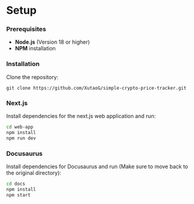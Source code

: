 # Setup

### Prerequisites

-   **Node.js** (Version 18 or higher)
-   **NPM** installation

### Installation

Clone the repository:

```
git clone https://github.com/XutaoG/simple-crypto-price-tracker.git
```

### Next.js

Install dependencies for the next.js web application and run:

```sh
cd web-app
npm install
npm run dev
```

### Docusaurus

Install dependencies for Docusaurus and run (Make sure to move back to the original directory):

```sh
cd docs
npm install
npm start
```
